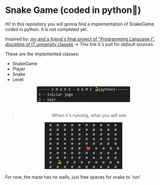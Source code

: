# Snake Game (coded in python🐍)

Hi! In this repository you will gonna find a implementation of SnakeGame coded in python. It is not completed yet. 

Inspired by: [my and a friend´s final project of "Programming Language I", discipline of IT university classes](https://github.com/JulioMelo-Classes/LP1-2022.1-Snaze) -> This link it´s just for _default_ sources

These are the implemented classes:
- SnakeGame
- Player
- Snake
- Level


<div align='center'>
<img src='images/menu.png' height=50 width=300>
<br><br>

> When it´s running, what you will see: <br>

<img src="images/snakegame.png" height=150 width=250> </img>
</div>

For now, the maze has no walls, just free spaces for snake to 'run' 
